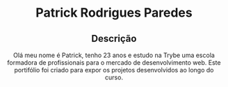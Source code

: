 <body>
  <header>
    <h1>Patrick Rodrigues Paredes</h1>
    <h2>Descrição</h2>
    <p>Olá meu nome é Patrick, tenho 23 anos e estudo na Trybe uma escola formadora de profissionais para o mercado de desenvolvimento web.
       Este portifólio foi criado para expor os projetos desenvolvidos ao longo do curso.
    </p>
  </header>
  <section>
  </section>
</body>
</html>
